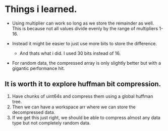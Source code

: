 # Things i learned.

- Using multiplier can work so long as we store the remainder as well. This is because not all values divide evenly by the range of multipliers 1-16.

- Instead it might be easier to just use more bits to store the difference.
  - And thats what i did. I used 30 bits instead of 16.

- For random data, the compressed array is only slightly better but with a gigantic performance hit.

## It is worth it to explore huffman bit compression.

1. Have chunks of uint64s and compress them using a global huffman tree.
2. Then we can have a workspace arr where we can store the decompressed data.
3. If we get this just right, we should be able to compress almost any data type but not completely random data.
